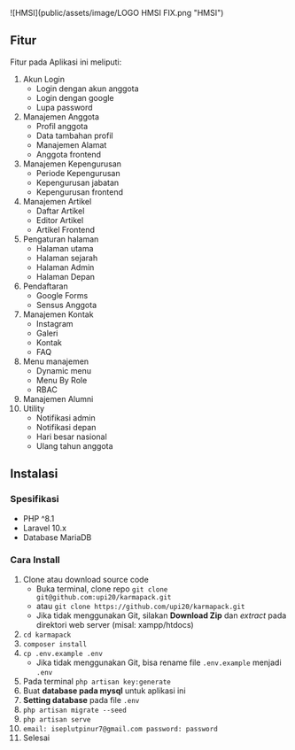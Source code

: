 ![HMSI](public/assets/image/LOGO HMSI FIX.png "HMSI")


## Fitur

Fitur pada Aplikasi ini meliputi:

1. Akun Login
   - Login dengan akun anggota
   - Login dengan google
   - Lupa password
2. Manajemen Anggota
   - Profil anggota
   - Data tambahan profil
   - Manajemen Alamat
   - Anggota frontend
3. Manajemen Kepengurusan
   - Periode Kepengurusan
   - Kepengurusan jabatan
   - Kepengurusan frontend
4. Manajemen Artikel
   - Daftar Artikel
   - Editor Artikel
   - Artikel Frontend
5. Pengaturan halaman
   - Halaman utama
   - Halaman sejarah
   - Halaman Admin
   - Halaman Depan
6. Pendaftaran
   - Google Forms
   - Sensus Anggota
7. Manajemen Kontak
   - Instagram
   - Galeri
   - Kontak
   - FAQ
8. Menu manajemen
   - Dynamic menu
   - Menu By Role
   - RBAC
9. Manajemen Alumni
10. Utility
    - Notifikasi admin
    - Notifikasi depan
    - Hari besar nasional
    - Ulang tahun anggota


## Instalasi

### Spesifikasi
- PHP ^8.1
- Laravel 10.x
- Database MariaDB

### Cara Install

1. Clone atau download source code
    - Buka terminal, clone repo `git clone git@github.com:upi20/karmapack.git`
    - atau `git clone https://github.com/upi20/karmapack.git`
    - Jika tidak menggunakan Git, silakan **Download Zip** dan *extract* pada direktori web server (misal: xampp/htdocs)
2. `cd karmapack`
3. `composer install`
4. `cp .env.example .env`
    - Jika tidak menggunakan Git, bisa rename file `.env.example` menjadi `.env`
5. Pada terminal `php artisan key:generate`
6. Buat **database pada mysql** untuk aplikasi ini
7. **Setting database** pada file `.env`
8. `php artisan migrate --seed`
9. `php artisan serve`
10. `email: iseplutpinur7@gmail.com password: password`
11. Selesai
